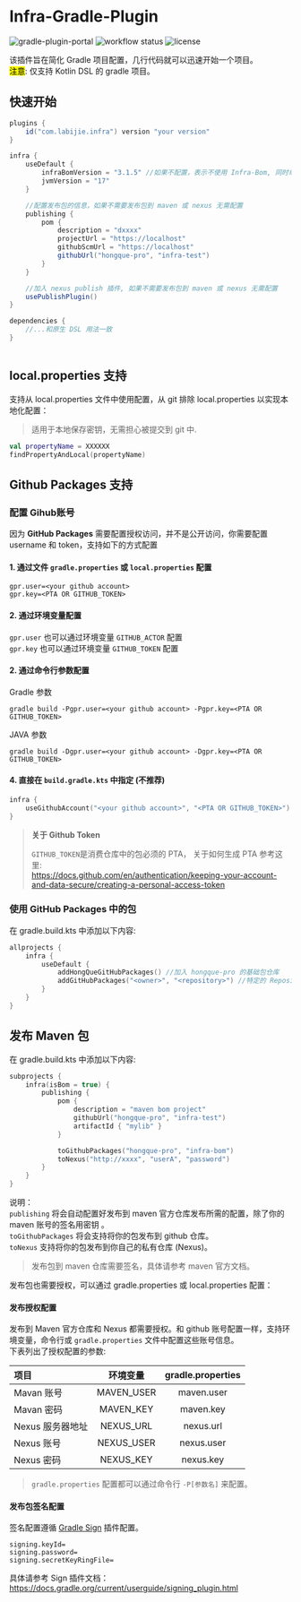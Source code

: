 # Infra-Gradle-Plugin

![gradle-plugin-portal](https://img.shields.io/gradle-plugin-portal/v/com.labijie.infra?logo=gradle)
![workflow status](https://img.shields.io/github/actions/workflow/status/hongque-pro/infra-gradle-plugin/build.yml?branch=main)
![license](https://img.shields.io/github/license/hongque-pro/infra-orm?style=flat-square)

该插件旨在简化 Gradle 项目配置，几行代码就可以迅速开始一个项目。   
<mark>注意</mark>: 仅支持 Kotlin DSL 的 gradle 项目。

## 快速开始

```groovy
plugins {
    id("com.labijie.infra") version "your version"
}

infra {
    useDefault {
        infraBomVersion = "3.1.5" //如果不配置，表示不使用 Infra-Bom, 同时单元测试的依赖也不会被配置
        jvmVersion = "17"
    }

    //配置发布包的信息，如果不需要发布包到 maven 或 nexus 无需配置
    publishing {
        pom {
            description = "dxxxx"
            projectUrl = "https://localhost"
            githubScmUrl = "https://localhost"
            githubUrl("hongque-pro", "infra-test")
        }
    }

    //加入 nexus publish 插件, 如果不需要发布包到 maven 或 nexus 无需配置
    usePublishPlugin()
}

dependencies {
    //...和原生 DSL 用法一致
}



```

## local.properties 支持

支持从 local.properties 文件中使用配置，从 git 排除 local.properties 以实现本地化配置：
>适用于本地保存密钥，无需担心被提交到 git 中.

```kotlin
val propertyName = XXXXXX
findPropertyAndLocal(propertyName)
```

## Github Packages 支持

### 配置 Gihub账号
因为 **GitHub Packages** 需要配置授权访问，并不是公开访问，你需要配置 username 和 token，支持如下的方式配置

#### 1. 通过文件 `gradle.properties` 或 `local.properties` 配置
```properties
gpr.user=<your github account>
gpr.key=<PTA OR GITHUB_TOKEN>
```

#### 2. 通过环境变量配置
`gpr.user` 也可以通过环境变量 `GITHUB_ACTOR` 配置   
`gpr.key` 也可以通过环境变量 `GITHUB_TOKEN` 配置

#### 2. 通过命令行参数配置
Gradle 参数 
```shell
gradle build -Pgpr.user=<your github account> -Pgpr.key=<PTA OR GITHUB_TOKEN>
```   

JAVA 参数
```shell
gradle build -Dgpr.user=<your github account> -Dgpr.key=<PTA OR GITHUB_TOKEN>
```

#### 4. 直接在 `build.gradle.kts` 中指定 (不推荐)

```kotlin
infra {
    useGithubAccount("<your github account>", "<PTA OR GITHUB_TOKEN>")
}
```


> **关于 Github Token**   
> 
> `GITHUB_TOKEN`是消费仓库中的包必须的 PTA， 关于如何生成 PTA 参考这里:   
> https://docs.github.com/en/authentication/keeping-your-account-and-data-secure/creating-a-personal-access-token

### 使用 GitHub Packages 中的包

在 gradle.build.kts 中添加以下内容:
```kotlin
allprojects {
    infra {
        useDefault {
            addHongQueGitHubPackages() //加入 hongque-pro 的基础包仓库
            addGitHubPackages("<owner>", "<repository>") //特定的 Repository 仓库
        }
    }
}
```



## 发布 Maven 包
在 gradle.build.kts 中添加以下内容:   

```kotlin
subprojects {
    infra(isBom = true) {
        publishing {
            pom {
                description = "maven bom project"
                githubUrl("hongque-pro", "infra-test")
                artifactId { "mylib" }
            }

            toGithubPackages("hongque-pro", "infra-bom")
            toNexus("http://xxxx", "userA", "password")
        }
    }
}
```
说明：   
`publishing` 将会自动配置好发布到 maven 官方仓库发布所需的配置，除了你的 maven 账号的签名用密钥 。    
`toGithubPackages` 将会支持将你的包发布到 github 仓库。   
`toNexus` 支持将你的包发布到你自己的私有仓库 (Nexus)。   
> 发布包到 maven 仓库需要签名，具体请参考 maven 官方文档。

发布包也需要授权，可以通过 gradle.properties 或 local.properties 配置：

#### 发布授权配置

发布到 Maven 官方仓库和 Nexus 都需要授权。和 github 账号配置一样，支持环境变量，命令行或 `gradle.properties` 文件中配置这些账号信息。   
下表列出了授权配置的参数:   

| 项目          |    环境变量    | gradle.properties |
|:------------|:----------:|:-----------------:|
| Mavan 账号    | MAVEN_USER |    maven.user     |
| Mavan 密码    | MAVEN_KEY  |     maven.key     |
| Nexus 服务器地址 | NEXUS_URL  |     nexus.url     |
| Nexus 账号    | NEXUS_USER |    nexus.user     |
| Nexus 密码    | NEXUS_KEY  |     nexus.key     |

> `gradle.properties` 配置都可以通过命令行 `-P[参数名]` 来配置。

#### 发布包签名配置

签名配置遵循 [Gradle Sign](https://docs.gradle.org/current/userguide/signing_plugin.html) 插件配置。

```properties
signing.keyId=
signing.password=
signing.secretKeyRingFile=
```
具体请参考 Sign 插件文档：   
https://docs.gradle.org/current/userguide/signing_plugin.html